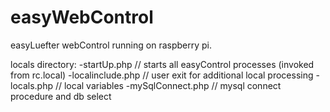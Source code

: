 # easyWebControl
easyLuefter webControl running on raspberry pi.

locals directory:
-startUp.php		// starts all easyControl processes (invoked from rc.local)
-localinclude.php	// user exit for additional local processing
-locals.php 		// local variables
-mySqlConnect.php	// mysql connect procedure and db select